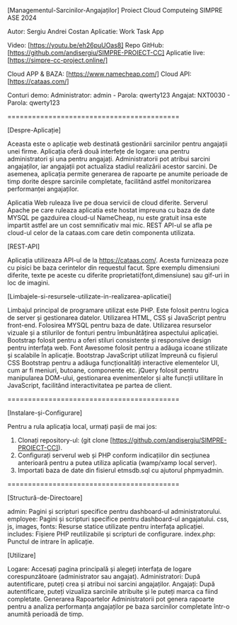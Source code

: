 
[Managementul-Sarcinilor-Angajaților]
Proiect Cloud Computeing SIMPRE ASE 2024 

Autor: Sergiu Andrei Costan
Aplicatie: Work Task App

Video: [https://youtu.be/eh26puUOas8]
Repo GitHub: [https://github.com/andisergiu/SIMPRE-PROIECT-CC]
Aplicatie live: [https://simpre-cc-project.online/]

Cloud APP & BAZA: [https://www.namecheap.com/]
Cloud API: [https://cataas.com/]

Conturi demo:
Administrator: admin - Parola: qwerty123
Angajat: NXT0030 - Parola: qwerty123

==========================================

[Despre-Aplicație]

Aceasta este o aplicație web destinată gestionării sarcinilor pentru angajații unei firme. Aplicația oferă două interfețe de logare: una pentru administratori și una pentru angajați. Administratorii pot atribui sarcini angajaților, iar angajații pot actualiza stadiul realizării acestor sarcini. De asemenea, aplicația permite generarea de rapoarte pe anumite perioade de timp dorite despre sarcinile completate, facilitând astfel monitorizarea performanței angajaților. 

Aplicatia Web ruleaza live pe doua servicii de cloud diferite. Serverul Apache pe care ruleaza aplicatia este hostat impreuna cu baza de date MYSQL pe gazduirea cloud-ul NameCheap, nu este gratuit insa este impartit astfel are un cost semnificativ mai mic. REST API-ul se afla pe cloud-ul celor de la cataas.com care detin componenta utilizata.


[REST-API]

Aplicația utilizeaza API-ul de la https://cataas.com/. Acesta furnizeaza poze cu pisici be baza cerintelor din requestul facut. Spre exemplu dimensiuni diferite, texte pe aceste cu diferite proprietati(font,dimensiune) sau gif-uri in loc de imagini.


[Limbajele-si-resursele-utilizate-in-realizarea-aplicatiei]

Limbajul principal de programare utilizat este PHP. Este folosit pentru logica de server și gestionarea datelor. 
Utilizarea HTML, CSS și JavaScript pentru front-end. 
Folosirea MYSQL pentru baza de date.
Utilizarea resurselor vizuale și a stilurilor de fonturi pentru îmbunătățirea aspectului aplicației.
Bootstrap folosit pentru a oferi stiluri consistente și responsive design pentru interfața web.
Font Awesome folosit pentru a adăuga icoane stilizate și scalabile în aplicație.
Bootstrap JavaScript utilizat împreună cu fișierul CSS Bootstrap pentru a adăuga funcționalități interactive elementelor UI, cum ar fi meniuri, butoane, componente etc.
jQuery folosit pentru manipularea DOM-ului, gestionarea evenimentelor și alte funcții utilitare în JavaScript, facilitând interactivitatea pe partea de client.

==========================================

[Instalare-și-Configurare]

Pentru a rula aplicația local, urmați pașii de mai jos:
1) Clonați repository-ul: (git clone [https://github.com/andisergiu/SIMPRE-PROIECT-CC]).
2) Configurați serverul web și PHP conform indicațiilor din secțiunea anterioară pentru a putea utiliza aplicatia (wamp/xamp local server).
3) Importati baza de date din fisierul etmsdb.sql cu ajutorul phpmyadmin.

==========================================

[Structură-de-Directoare]

admin: Pagini și scripturi specifice pentru dashboard-ul administratorului.
employee: Pagini și scripturi specifice pentru dashboard-ul angajatului.
css, js, images, fonts: Resurse statice utilizate pentru interfața aplicației.
includes: Fișiere PHP reutilizabile și scripturi de configurare.
index.php: Punctul de intrare în aplicație.


[Utilizare]

Logare: Accesați pagina principală și alegeți interfața de logare corespunzătoare (administrator sau angajat).
Administratori: După autentificare, puteți crea și atribui noi sarcini angajaților.
Angajați: După autentificare, puteți vizualiza sarcinile atribuite și le puteți marca ca fiind completate.
Generarea Rapoartelor
Administratorii pot genera rapoarte pentru a analiza performanța angajaților pe baza sarcinilor completate într-o anumită perioadă de timp.